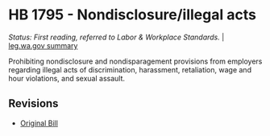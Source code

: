 # HB 1795 - Nondisclosure/illegal acts
*Status: First reading, referred to Labor & Workplace Standards.* | [leg.wa.gov summary](https://app.leg.wa.gov/billsummary?BillNumber=1795&Year=2021)

Prohibiting nondisclosure and nondisparagement provisions from employers regarding illegal acts of discrimination, harassment, retaliation, wage and hour violations, and sexual assault. 

## Revisions
* [Original Bill](1/)